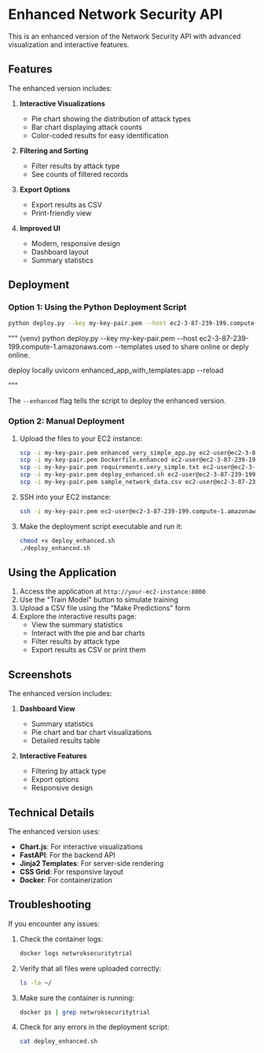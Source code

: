# Enhanced Network Security API

This is an enhanced version of the Network Security API with advanced visualization and interactive features.

## Features

The enhanced version includes:

1. **Interactive Visualizations**
   - Pie chart showing the distribution of attack types
   - Bar chart displaying attack counts
   - Color-coded results for easy identification

2. **Filtering and Sorting**
   - Filter results by attack type
   - See counts of filtered records

3. **Export Options**
   - Export results as CSV
   - Print-friendly view

4. **Improved UI**
   - Modern, responsive design
   - Dashboard layout
   - Summary statistics

## Deployment

### Option 1: Using the Python Deployment Script

```bash
python deploy.py --key my-key-pair.pem --host ec2-3-87-239-199.compute-1.amazonaws.com --enhanced
```
"""
(venv)
python deploy.py --key my-key-pair.pem --host ec2-3-87-239-199.compute-1.amazonaws.com --templates
used to share online or deply online.

deploy locally
uvicorn enhanced_app_with_templates:app --reload

"""

The `--enhanced` flag tells the script to deploy the enhanced version.

### Option 2: Manual Deployment

1. Upload the files to your EC2 instance:
   ```bash
   scp -i my-key-pair.pem enhanced_very_simple_app.py ec2-user@ec2-3-87-239-199.compute-1.amazonaws.com:~/
   scp -i my-key-pair.pem Dockerfile.enhanced ec2-user@ec2-3-87-239-199.compute-1.amazonaws.com:~/
   scp -i my-key-pair.pem requirements.very_simple.txt ec2-user@ec2-3-87-239-199.compute-1.amazonaws.com:~/
   scp -i my-key-pair.pem deploy_enhanced.sh ec2-user@ec2-3-87-239-199.compute-1.amazonaws.com:~/
   scp -i my-key-pair.pem sample_network_data.csv ec2-user@ec2-3-87-239-199.compute-1.amazonaws.com:~/
   ```

2. SSH into your EC2 instance:
   ```bash
   ssh -i my-key-pair.pem ec2-user@ec2-3-87-239-199.compute-1.amazonaws.com
   ```

3. Make the deployment script executable and run it:
   ```bash
   chmod +x deploy_enhanced.sh
   ./deploy_enhanced.sh
   ```

## Using the Application

1. Access the application at `http://your-ec2-instance:8000`
2. Use the "Train Model" button to simulate training
3. Upload a CSV file using the "Make Predictions" form
4. Explore the interactive results page:
   - View the summary statistics
   - Interact with the pie and bar charts
   - Filter results by attack type
   - Export results as CSV or print them

## Screenshots

The enhanced version includes:

1. **Dashboard View**
   - Summary statistics
   - Pie chart and bar chart visualizations
   - Detailed results table

2. **Interactive Features**
   - Filtering by attack type
   - Export options
   - Responsive design

## Technical Details

The enhanced version uses:

- **Chart.js**: For interactive visualizations
- **FastAPI**: For the backend API
- **Jinja2 Templates**: For server-side rendering
- **CSS Grid**: For responsive layout
- **Docker**: For containerization

## Troubleshooting

If you encounter any issues:

1. Check the container logs:
   ```bash
   docker logs netwroksecuritytrial
   ```

2. Verify that all files were uploaded correctly:
   ```bash
   ls -la ~/
   ```

3. Make sure the container is running:
   ```bash
   docker ps | grep netwroksecuritytrial
   ```

4. Check for any errors in the deployment script:
   ```bash
   cat deploy_enhanced.sh
   ```
